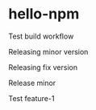 # hello-npm

Test build workflow

Releasing minor version

Releasing fix version

Release minor

Test feature-1
